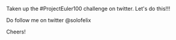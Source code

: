 Taken up the #ProjectEuler100 challenge on twitter. Let's do this!!!

Do follow me on twitter  @solofelix 

Cheers!